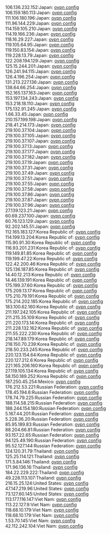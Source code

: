 106.136.232.152:Japan: [ovpn config](vpn/106_136_232_152.ovpn)  
106.159.180.113:Japan: [ovpn config](vpn/106_159_180_113.ovpn)  
111.106.180.196:Japan: [ovpn config](vpn/111_106_180_196.ovpn)  
111.96.144.229:Japan: [ovpn config](vpn/111_96_144_229.ovpn)  
114.159.105.210:Japan: [ovpn config](vpn/114_159_105_210.ovpn)  
114.19.166.236:Japan: [ovpn config](vpn/114_19_166_236.ovpn)  
118.16.29.227:Japan: [ovpn config](vpn/118_16_29_227.ovpn)  
119.105.64.95:Japan: [ovpn config](vpn/119_105_64_95.ovpn)  
119.150.83.154:Japan: [ovpn config](vpn/119_150_83_154.ovpn)  
119.228.13.79:Japan: [ovpn config](vpn/119_228_13_79.ovpn)  
122.208.194.129:Japan: [ovpn config](vpn/122_208_194_129.ovpn)  
125.15.244.201:Japan: [ovpn config](vpn/125_15_244_201.ovpn)  
126.241.94.115:Japan: [ovpn config](vpn/126_241_94_115.ovpn)  
126.4.196.254:Japan: [ovpn config](vpn/126_4_196_254.ovpn)  
131.213.227.136:Japan: [ovpn config](vpn/131_213_227_136.ovpn)  
138.64.66.254:Japan: [ovpn config](vpn/138_64_66_254.ovpn)  
152.165.137.163:Japan: [ovpn config](vpn/152_165_137_163.ovpn)  
153.197.134.243:Japan: [ovpn config](vpn/153_197_134_243.ovpn)  
153.218.18.110:Japan: [ovpn config](vpn/153_218_18_110.ovpn)  
175.132.91.245:Japan: [ovpn config](vpn/175_132_91_245.ovpn)  
1.66.33.45:Japan: [ovpn config](vpn/1_66_33_45.ovpn)  
210.157.199.198:Japan: [ovpn config](vpn/210_157_199_198.ovpn)  
218.41.214.173:Japan: [ovpn config](vpn/218_41_214_173.ovpn)  
219.100.37.104:Japan: [ovpn config](vpn/219_100_37_104.ovpn)  
219.100.37.105:Japan: [ovpn config](vpn/219_100_37_105.ovpn)  
219.100.37.107:Japan: [ovpn config](vpn/219_100_37_107.ovpn)  
219.100.37.13:Japan: [ovpn config](vpn/219_100_37_13.ovpn)  
219.100.37.177:Japan: [ovpn config](vpn/219_100_37_177.ovpn)  
219.100.37.182:Japan: [ovpn config](vpn/219_100_37_182.ovpn)  
219.100.37.19:Japan: [ovpn config](vpn/219_100_37_19.ovpn)  
219.100.37.31:Japan: [ovpn config](vpn/219_100_37_31.ovpn)  
219.100.37.49:Japan: [ovpn config](vpn/219_100_37_49.ovpn)  
219.100.37.51:Japan: [ovpn config](vpn/219_100_37_51.ovpn)  
219.100.37.55:Japan: [ovpn config](vpn/219_100_37_55.ovpn)  
219.100.37.58:Japan: [ovpn config](vpn/219_100_37_58.ovpn)  
219.100.37.86:Japan: [ovpn config](vpn/219_100_37_86.ovpn)  
219.100.37.87:Japan: [ovpn config](vpn/219_100_37_87.ovpn)  
219.100.37.96:Japan: [ovpn config](vpn/219_100_37_96.ovpn)  
27.139.123.21:Japan: [ovpn config](vpn/27_139_123_21.ovpn)  
60.69.237.100:Japan: [ovpn config](vpn/60_69_237_100.ovpn)  
60.76.123.129:Japan: [ovpn config](vpn/60_76_123_129.ovpn)  
92.202.145.51:Japan: [ovpn config](vpn/92_202_145_51.ovpn)  
112.165.183.127:Korea Republic of: [ovpn config](vpn/112_165_183_127.ovpn)  
114.199.13.204:Korea Republic of: [ovpn config](vpn/114_199_13_204.ovpn)  
115.90.91.30:Korea Republic of: [ovpn config](vpn/115_90_91_30.ovpn)  
116.93.201.231:Korea Republic of: [ovpn config](vpn/116_93_201_231.ovpn)  
119.149.81.85:Korea Republic of: [ovpn config](vpn/119_149_81_85.ovpn)  
119.199.47.22:Korea Republic of: [ovpn config](vpn/119_199_47_22.ovpn)  
122.42.200.46:Korea Republic of: [ovpn config](vpn/122_42_200_46.ovpn)  
125.136.187.85:Korea Republic of: [ovpn config](vpn/125_136_187_85.ovpn)  
14.40.12.213:Korea Republic of: [ovpn config](vpn/14_40_12_213.ovpn)  
14.46.139.191:Korea Republic of: [ovpn config](vpn/14_46_139_191.ovpn)  
175.199.37.60:Korea Republic of: [ovpn config](vpn/175_199_37_60.ovpn)  
175.209.13.17:Korea Republic of: [ovpn config](vpn/175_209_13_17.ovpn)  
175.210.79.191:Korea Republic of: [ovpn config](vpn/175_210_79_191.ovpn)  
175.214.202.185:Korea Republic of: [ovpn config](vpn/175_214_202_185.ovpn)  
183.100.62.160:Korea Republic of: [ovpn config](vpn/183_100_62_160.ovpn)  
211.197.242.105:Korea Republic of: [ovpn config](vpn/211_197_242_105.ovpn)  
211.215.35.109:Korea Republic of: [ovpn config](vpn/211_215_35_109.ovpn)  
211.220.173.14:Korea Republic of: [ovpn config](vpn/211_220_173_14.ovpn)  
211.228.132.162:Korea Republic of: [ovpn config](vpn/211_228_132_162.ovpn)  
211.55.222.230:Korea Republic of: [ovpn config](vpn/211_55_222_230.ovpn)  
218.147.89.179:Korea Republic of: [ovpn config](vpn/218_147_89_179.ovpn)  
218.150.70.239:Korea Republic of: [ovpn config](vpn/218_150_70_239.ovpn)  
218.50.233.245:Korea Republic of: [ovpn config](vpn/218_50_233_245.ovpn)  
220.123.154.64:Korea Republic of: [ovpn config](vpn/220_123_154_64.ovpn)  
220.127.212.6:Korea Republic of: [ovpn config](vpn/220_127_212_6.ovpn)  
221.165.206.160:Korea Republic of: [ovpn config](vpn/221_165_206_160.ovpn)  
27.119.105.134:Korea Republic of: [ovpn config](vpn/27_119_105_134.ovpn)  
58.150.189.252:Korea Republic of: [ovpn config](vpn/58_150_189_252.ovpn)  
187.250.45.254:Mexico: [ovpn config](vpn/187_250_45_254.ovpn)  
176.212.53.221:Russian Federation: [ovpn config](vpn/176_212_53_221.ovpn)  
178.45.194.6:Russian Federation: [ovpn config](vpn/178_45_194_6.ovpn)  
178.74.79.225:Russian Federation: [ovpn config](vpn/178_74_79_225.ovpn)  
188.114.58.215:Russian Federation: [ovpn config](vpn/188_114_58_215.ovpn)  
188.244.154.180:Russian Federation: [ovpn config](vpn/188_244_154_180.ovpn)  
5.167.44.201:Russian Federation: [ovpn config](vpn/5_167_44_201.ovpn)  
5.228.36.20:Russian Federation: [ovpn config](vpn/5_228_36_20.ovpn)  
85.95.189.83:Russian Federation: [ovpn config](vpn/85_95_189_83.ovpn)  
88.204.66.81:Russian Federation: [ovpn config](vpn/88_204_66_81.ovpn)  
93.157.22.65:Russian Federation: [ovpn config](vpn/93_157_22_65.ovpn)  
94.125.49.190:Russian Federation: [ovpn config](vpn/94_125_49_190.ovpn)  
95.52.127.144:Russian Federation: [ovpn config](vpn/95_52_127_144.ovpn)  
124.120.31.79:Thailand: [ovpn config](vpn/124_120_31_79.ovpn)  
125.25.114.121:Thailand: [ovpn config](vpn/125_25_114_121.ovpn)  
171.5.84.146:Thailand: [ovpn config](vpn/171_5_84_146.ovpn)  
171.96.136.16:Thailand: [ovpn config](vpn/171_96_136_16.ovpn)  
184.22.229.222:Thailand: [ovpn config](vpn/184_22_229_222.ovpn)  
49.228.113.107:Thailand: [ovpn config](vpn/49_228_113_107.ovpn)  
216.15.25.124:United States: [ovpn config](vpn/216_15_25_124.ovpn)  
47.147.219.96:United States: [ovpn config](vpn/47_147_219_96.ovpn)  
73.127.60.145:United States: [ovpn config](vpn/73_127_60_145.ovpn)  
113.177.116.147:Viet Nam: [ovpn config](vpn/113_177_116_147.ovpn)  
113.22.127.9:Viet Nam: [ovpn config](vpn/113_22_127_9.ovpn)  
118.68.10.179:Viet Nam: [ovpn config](vpn/118_68_10_179.ovpn)  
118.68.10.179:Viet Nam: [ovpn config](vpn/118_68_10_179.ovpn)  
1.53.70.145:Viet Nam: [ovpn config](vpn/1_53_70_145.ovpn)  
42.112.242.104:Viet Nam: [ovpn config](vpn/42_112_242_104.ovpn)  
